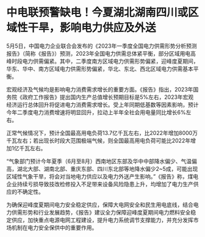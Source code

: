 # 中电联预警缺电！今夏湖北湖南四川或区域性干旱，影响电力供应及外送

5月5日，中国电力企业联合会发布的《2023年一季度全国电力供需形势分析预测报告》（简称《报告》）预测，2023年全国电力供需总体紧平衡，部分区域用电高峰时段电力供需偏紧。其中，二季度南方区域电力供需形势偏紧，迎峰度夏期间，华东、华中、南方区域电力供需形势偏紧，华北、东北、西北区域电力供需基本平衡。

宏观经济及气候均是影响电力消费需求增长的重要方面。《报告》指出，2023年国务院《政府工作报告》提出国内生产总值增长预期目标是5%左右，2023年宏观经济运行总体回升将促进电力消费需求增长。受上年同期低基数等因素影响，预计今年二季度电力消费增速将明显回升，拉动上半年全社会用电量同比增长6%左右。

正常气候情况下，预计全国最高用电负荷13.7亿千瓦左右，比2022年增加8000万千瓦左右；若出现长时段大范围极端气候，则全国最高用电负荷可能比2022年增加1亿千瓦左右。

“气象部门预计今年夏季（6月至8月）西南地区东部及华中中部降水偏少、气温偏高，湖北大部、湖南北部、重庆东部、四川东北部等地降水偏少2~5成，可能出现区域性气象干旱，将会对当地电力供应以及电力外送产生影响。”《报告》称，煤电企业持续亏损导致技改检修投入不足带来设备风险隐患上升，均增加了电力生产供应的不确定性。

为确保迎峰度夏期间电力安全稳定供应，保障大电网安全和民生用电底线，结合电力供需形势和行业发展趋势，《报告》建议全力保障迎峰度夏期间电力燃料安全稳定供应，加快重点电源电网工程建设，提升电力系统调节支撑能力，并充分发挥市场机制在电力安全保供中的重要作用。


